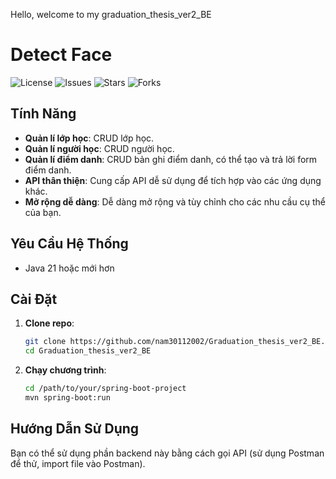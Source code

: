 Hello, welcome to my graduation_thesis_ver2_BE
# Detect Face

![License](https://img.shields.io/github/license/nam30112002/Graduation_thesis_ver2_BE) ![Issues](https://img.shields.io/github/issues/nam30112002/Graduation_thesis_ver2_BE) ![Stars](https://img.shields.io/github/stars/nam30112002/Graduation_thesis_ver2_BE) ![Forks](https://img.shields.io/github/forks/nam30112002/Graduation_thesis_ver2_BE)


## Tính Năng

- **Quản lí lớp học**: CRUD lớp học.
- **Quản lí người học**: CRUD người học.
- **Quản lí điểm danh**: CRUD bản ghi điểm danh, có thể tạo và trả lời form điểm danh.
- **API thân thiện**: Cung cấp API dễ sử dụng để tích hợp vào các ứng dụng khác.
- **Mở rộng dễ dàng**: Dễ dàng mở rộng và tùy chỉnh cho các nhu cầu cụ thể của bạn.

## Yêu Cầu Hệ Thống

- Java 21 hoặc mới hơn

## Cài Đặt

1. **Clone repo**:
    ```bash
    git clone https://github.com/nam30112002/Graduation_thesis_ver2_BE.git
    cd Graduation_thesis_ver2_BE
    ```

2. **Chạy chương trình**:
    ```bash
    cd /path/to/your/spring-boot-project
    mvn spring-boot:run
    ```

## Hướng Dẫn Sử Dụng

Bạn có thể sử dụng phần backend này bằng cách gọi API (sử dụng Postman để thử, import file vào Postman).

